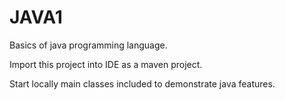 # JAVA1

Basics of java programming language.

Import this project into IDE as a maven project.

Start locally main classes included to demonstrate java features.